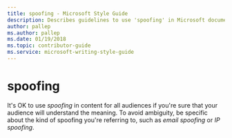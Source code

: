 ```yaml
---
title: spoofing - Microsoft Style Guide
description: Describes guidelines to use 'spoofing' in Microsoft documents.
author: pallep
ms.author: pallep
ms.date: 01/19/2018
ms.topic: contributor-guide
ms.service: microsoft-writing-style-guide
---
```


# spoofing

It's OK to use *spoofing* in content for all audiences if you're sure that your audience will understand the meaning. To avoid ambiguity, be specific about the kind of spoofing you're referring to, such as *email spoofing* or *IP spoofing*.

